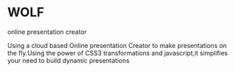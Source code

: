 WOLF
====

online presentation creator

Using a cloud based Online presentation Creator to make presentations on the fly.Using the power of CSS3 transformations and 
javascript,it simplifies your need to build dynamic presentations
